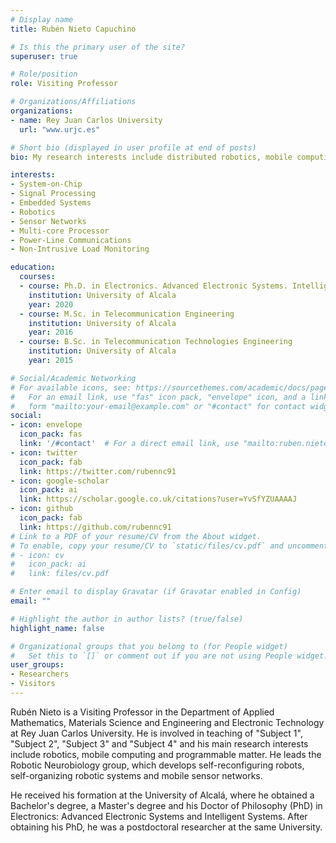 ```yaml
---
# Display name
title: Rubén Nieto Capuchino

# Is this the primary user of the site?
superuser: true

# Role/position
role: Visiting Professor

# Organizations/Affiliations
organizations:
- name: Rey Juan Carlos University
  url: "www.urjc.es"

# Short bio (displayed in user profile at end of posts)
bio: My research interests include distributed robotics, mobile computing and programmable matter.

interests:
- System-on-Chip
- Signal Processing
- Embedded Systems
- Robotics
- Sensor Networks
- Multi-core Processor
- Power-Line Communications
- Non-Intrusive Load Monitoring

education:
  courses:
  - course: Ph.D. in Electronics. Advanced Electronic Systems. Intelligent Systems
    institution: University of Alcala
    year: 2020
  - course: M.Sc. in Telecommunication Engineering
    institution: University of Alcala
    year: 2016
  - course: B.Sc. in Telecommunication Technologies Engineering
    institution: University of Alcala
    year: 2015

# Social/Academic Networking
# For available icons, see: https://sourcethemes.com/academic/docs/page-builder/#icons
#   For an email link, use "fas" icon pack, "envelope" icon, and a link in the
#   form "mailto:your-email@example.com" or "#contact" for contact widget.
social:
- icon: envelope
  icon_pack: fas
  link: '/#contact'  # For a direct email link, use "mailto:ruben.nieto@uah.es".
- icon: twitter
  icon_pack: fab
  link: https://twitter.com/rubennc91
- icon: google-scholar
  icon_pack: ai
  link: https://scholar.google.co.uk/citations?user=YvSfYZUAAAAJ
- icon: github
  icon_pack: fab
  link: https://github.com/rubennc91
# Link to a PDF of your resume/CV from the About widget.
# To enable, copy your resume/CV to `static/files/cv.pdf` and uncomment the lines below.
# - icon: cv
#   icon_pack: ai
#   link: files/cv.pdf

# Enter email to display Gravatar (if Gravatar enabled in Config)
email: ""

# Highlight the author in author lists? (true/false)
highlight_name: false

# Organizational groups that you belong to (for People widget)
#   Set this to `[]` or comment out if you are not using People widget.
user_groups:
- Researchers
- Visitors
---
```


Rubén Nieto is a Visiting Professor in the Department of Applied Mathematics, Materials Science and Engineering and Electronic Technology at Rey Juan Carlos University. He is involved in teaching of "Subject 1", "Subject 2", "Subject 3" and "Subject 4" and his main research interests include robotics, mobile computing and programmable matter. He leads the Robotic Neurobiology group, which develops self-reconfiguring robots, self-organizing robotic systems and mobile sensor networks.

He received his formation at the University of Alcalá, where he obtained a Bachelor's degree, a Master's degree and his Doctor of Philosophy (PhD) in Electronics: Advanced Electronic Systems and Intelligent Systems. After obtaining his PhD, he was a postdoctoral researcher at the same University. 
